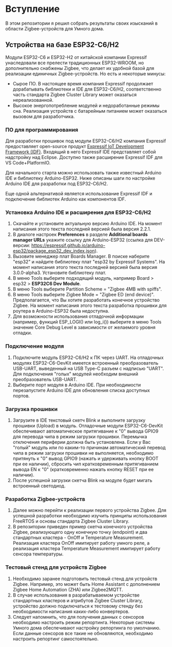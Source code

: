 # Вступление #
В этом репозитории я решил собрать результаты своих изысканий в области Zigbee-устройств для Умного дома.
## Устройства на базе ESP32-C6/H2 ##
Модули ESP32-C6 и ESP32-H2 от китайской компании Expressif унаследовали все прелести традиционных ESP32-WROOM, но дополнительно снабжены Zigbee, что делает их удобной базой для реализации единичных Zigbee-устройств.
Но есть и некоторые минусы:
- Сырое ПО. В настоящее время компания Expressif продолжает дорабатывать библиотеки и IDE для ESP32-C6/H2, соответственно часть стандарта Zigbee Cluster Library может оказаться нереализованной.
- Высокое энергопотребление модулей и недоработанные режимы сна. Реализация устройств с батарейным питанием может оказаться вызовом для разработчика.
### ПО для программирования ###
Для разработки прошивок под модули ESP32-C6/H2 компания Expressif предоставляет open-source продукт [Expressif IoT Development Framework (IDF)](https://github.com/espressif/esp-idf).
Входящий в него Expressif IDE представляет собой надстройку над Eclipse. Доступно также расширение Expressif IDF для VS Code+PlatformIO.

Для начального старта можно использовать также известный Arduino IDE и библиотеку Arduino-ESP32. Ниже описаны шаги по настройке Arduino IDE для разработки под ESP32-C6/H2.

Еще одной альтернативой является использование Expressif IDF и подключение библиотек Arduino как компонентов IDF.
### Установка Arduino IDE и расширения для ESP32-C6/H2 ###
1. Скачайте и установите актуальную версию Arduino IDE. На момент написания этого текста последней версией была версия 2.2.1.
2. В диалоге настроек **Preferences** в разделе **Additional boards manager URLs** укажите ссылку для Arduino-ESP32 (ссылка для DEV-версии: https://espressif.github.io/arduino-esp32/package_esp32_dev_index.json).
3. Вызовите менеджер плат Boards Manager. В поиске наберите "esp32" и найдите библиотеку плат "esp32 by Expressif Systems". На момент написания этого текста последней версией была версия 3.0.0-alpha3. Установите библиотеку плат.
4. В меню Tools выберите подходящий модуль, например Board > esp32 > **ESP32C6 Dev Module**.
5. В меню Tools выберите Partition Scheme = "Zigbee 4MB with spiffs".
6. В меню Tools выберите Zigbee Mode = "Zigbee ED (end device)". Предполагается, что Вы хотите разработать конечное устройство Zigbee. На момент написания этого текста разработка прошивки для роутера в Arduino-ESP32 была недоступна.
7. Для возможности использования отладочной информации (например, функций ESP_LOGI() или log_i()) выберите в меню Tools значение Core Debug Level в зависимости от желаемого уровня отладки.
### Подключение модуля ###
1. Подключите модуль ESP32-C6/H2 к ПК через UART. На отладочных модулях ESP32-C6-DevKit имеется встроенный преобразователь USB-UART, выведенный на USB Type-C разъем с надписью "UART". Для подключения "голых" модулей необходим внешний преобразователь USB-UART.
2. Выберите порт модуля в Arduino IDE. При необходимости перезапустите Arduino IDE для обновления списка доступных портов.
### Загрузка прошивки ###
1. Загрузите в IDE текстовый скетч Blink и выполните загрузку прошивки (Upload) в модуль. Отладочные модули ESP32-C6-DevKit обеспечивают автоматическое притягивание к "0" вывода GPIO9 для перевода чипа в режим загрузки прошивки. Перемычка отключения периферии должна быть установлена. Если у Вас "голый" модуль или по каким-то причинам автоматический перевод чипа в режим загрузки прошивки не выполняется, необходимо притянуть к "0" вывод GPIO9 (нажать и удерживать кнопку BOOT при ее наличии), сбросить чип кратковременным притягиванием вывода EN к "0" (кратковременно нажать кнопку RESET при ее наличии).
2. После успешной загрузки скетча Blink на модуле будет мигать встроенный светодиод.
### Разработка Zigbee-устройств ###
1. Далее можно перейти к реализации первого устройства Zigbee. Для успешной разработки необходимо изучить принципы использования FreeRTOS и основы стандарта Zigbee Cluster Library.
2. В репозитории приведен пример скетча конечного устройства Zigbee, реализующего одну конечную точку (endpoint) и два стандартных кластера - OnOff и Temperature Measurement. Реализация кластера OnOff имитирует работу умного реле, а реализация кластера Temperature Measurement имитирует работу сенсора температуры.
### Тестовый стенд для устройств Zigbee ###
1. Необходимо заранее подготовить тестовый стенд для устройств Zigbee. Например, это может быть Home Assistant с дополнением Zigbee Home Automation (ZHA) или Zigbee2MQTT.
2. В случае использования в разрабатываемом устройстве стандартных кластеров и атрибутов Zigbee Cluster Library, устройство должно подключаться к тестовому стенду без необходимости написания каких-либо конвертеров.
3. Следует напомнить, что для получения данных с сенсоров необходимо настроить режим репортинга. Некоторые системы Умного дома обеспечивают настройку репортинга по умолчанию. Если данные сенсоров все такие не обновляются, необходимо настроить репортинг самостоятельно.
